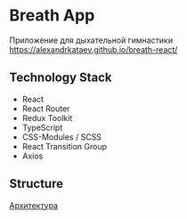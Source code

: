 # Breath App

Приложение для дыхательной гимнастики
https://alexandrkataev.github.io/breath-react/

## Technology Stack

- React
- React Router
- Redux Toolkit
- TypeScript
- CSS-Modules / SCSS
- React Transition Group
- Axios

## Structure

[Архитектура](https://viewer.diagrams.net/?tags=%7B%7D&highlight=0000ff&edit=_blank&layers=1&nav=1&title=breath-structure.drawio#R7Z1tc5s4EMc%2FjV%2B2YxBPfuk4zrkzd53O5abXe6mAwDQYcUJO4vv0J4ywjZekaQIIasUziVkwD%2Fr9teyuhDNBi83Tbwxn6z9oQJKJOQ2eJuh6YpquicTvwrArDci1S0PE4qA0GUfDbfwfkcaptG7jgOS1DTmlCY%2BzutGnaUp8XrNhxuhjfbOQJvWjZjgiwHDr4wRa%2F44Dvi6tnuke7SsSR%2BvqyIYzK9dscLWxvJJ8jQP6eGJCywlaMEp5%2BW7ztCBJ0XZVu5Sfu3lm7eHEGEn5az4QrP4Jvybf0OrhT8v%2F7H39NL%2F7%2FkGe7ANOtvKC5cnyXdUCJBANIhcp42sa0RQny6P1itFtGpDiMFOxdNzmd0ozYTSE8TvhfCfp4i2nwrTmm0SuzTmj92RBE8qEJaVpsdeQpvwGb%2BKkUM7nbRrvP1VYb%2BmW%2BcWe1pwLGZg2motf4sKLX8UG%2BceI0ighOIvzjz7d7Ff4%2BX7Tm7Dcp3h73Gt50cWVPtu40pRXx36uRSuRYhYR%2FsJ23kECousQuiGciZOaMpJgHj%2FUzwNLEUeH7Y6cxRuJ%2BiewGwA7zjJA%2Fsi1gPS4jjm5zfD%2B6h9FZ68z7BNXGCdJpZaJiUK7eMmjndjLH6AvscbZ%2FxzAPxDGydPL6CEq%2BQFb9m%2Fp4Cy5%2BHjiLaRpfeIoKq%2FQOloToC18VD5auNfm0l3aTRBdazabOxC77bqmt%2BgEruEoposA3ZBgvmXvBlxvdGIENnGbGn3muAg7fUviDLBtGfayE8BINWALABYXQnjcMuAwDE3fbwIcOHeOrRjwbOHMUTeALdX%2B2QaARWDIBMaxOujQ80mzlO4827KnEO9VZW8fr20qxutAvJwyMl66SmMrA9XxqvbObgNdgXS80dWw8HqK8XoAr%2BDINd6W8Kq%2B9Row7f2UhnS0dNWmRud0ledGBkx9V2LXGm87eFU7ZwPmvl8YjUTqO17%2FPCzE5lQ1Ypj9XsdhGPvbhO%2FeCflSCxznkJHyfgwz4CtGitESXeBoJcpSHmbBHPiWY8Z1B26nAyuPs%2BCg4SpO28V7wd1XNd5qxw1x1hecFqP7mnMbnBvuw8a0V9AwHZ5v330b1sUOuay6Em3CdPgBs%2FHmSmrHGc7xKh9oMGE6vKb0XvNtia%2FqKNqEuTDfZWOuRQ%2BLr%2FIwC6bB4lQiwtsd6BdZkhdYTa3umXfIUZ0nzdy51c08LOVjhSZMg1cEB4Rpvq30YPWA4Whwxqgv8qQxe%2BkhzaVUH0PDEeFRp0gDG29QjhdWsjooRV%2Bwi1Y91lCdT%2FtjhhpxuYxUjxkiWMX6K960HGVd7miDpZwvLGO1cAvW3Vd2X9W3YATLHNUtWBzSSbhsjxps598trVZ8yPdPlYk2n3rZ076VqtXiXVT8LfPqam%2BTkkq18n1CihKcF01SVCnye8L9tVxQGOS9Us0dKewglRfmDc16VRiM4c%2FGsxy8KbCmd3lWqqYV1cnnNrTslMiuaS7Twfn1ozuYXBxjz24kpx1dj4pD5wXHJsX1OqBrwWznTFn%2BoSmO0kEzo3idmt6uwATv6PZyFPjz1bL5%2FtWRz2uoiFq9ChDmYq8SoO9gRKCYfugW4Ueq2LHZvwI99nOn77UzjGl%2BzbVzVZ5DF51BddxpwcS1LrhSB3JqZK%2BClc%2BMK1Xm5ZRUkPFjZfb7jDnMuZuUeTr1%2Fjk5dhLGann2Kc%2FDRMTBOE44M6JJnrLKqx3nL6tMNBuaMuGUjjfEqOVk%2BUFFqDoUbfUrR9yh6RbOVHmDbl9VNdUC%2FgUEfJ5LNQ3y9ltMtWARvxae6jh0%2FHf786%2FiahBdv14TFvDLkWddvB998R5UixrGwfst3lfq119O0gVf1U9z2LAyrr%2Bb5O23iunA6MJSr%2F5qkvcR9gZGGD5tpyeCv73k6AyMLiyIi4YdLVy1T9qZZ9UP5U%2FK2rCerB%2BEbg9vd51XLB7%2FPcJ%2B3cn%2FmEDL%2FwE%3D)
